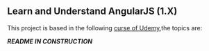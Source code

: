 Learn and Understand AngularJS (1.X)
--------------------------------------------------
This project is based in the following [curse of Udemy](https://www.udemy.com/learn-angularjs/),the topics are:

***README IN CONSTRUCTION***
